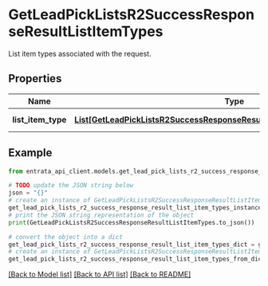 # GetLeadPickListsR2SuccessResponseResultListItemTypes

List item types associated with the request.

## Properties

Name | Type | Description | Notes
------------ | ------------- | ------------- | -------------
**list_item_type** | [**List[GetLeadPickListsR2SuccessResponseResultListItemTypesListItemTypeInner]**](GetLeadPickListsR2SuccessResponseResultListItemTypesListItemTypeInner.md) | A list of list item types. | [optional] 

## Example

```python
from entrata_api_client.models.get_lead_pick_lists_r2_success_response_result_list_item_types import GetLeadPickListsR2SuccessResponseResultListItemTypes

# TODO update the JSON string below
json = "{}"
# create an instance of GetLeadPickListsR2SuccessResponseResultListItemTypes from a JSON string
get_lead_pick_lists_r2_success_response_result_list_item_types_instance = GetLeadPickListsR2SuccessResponseResultListItemTypes.from_json(json)
# print the JSON string representation of the object
print(GetLeadPickListsR2SuccessResponseResultListItemTypes.to_json())

# convert the object into a dict
get_lead_pick_lists_r2_success_response_result_list_item_types_dict = get_lead_pick_lists_r2_success_response_result_list_item_types_instance.to_dict()
# create an instance of GetLeadPickListsR2SuccessResponseResultListItemTypes from a dict
get_lead_pick_lists_r2_success_response_result_list_item_types_from_dict = GetLeadPickListsR2SuccessResponseResultListItemTypes.from_dict(get_lead_pick_lists_r2_success_response_result_list_item_types_dict)
```
[[Back to Model list]](../README.md#documentation-for-models) [[Back to API list]](../README.md#documentation-for-api-endpoints) [[Back to README]](../README.md)


